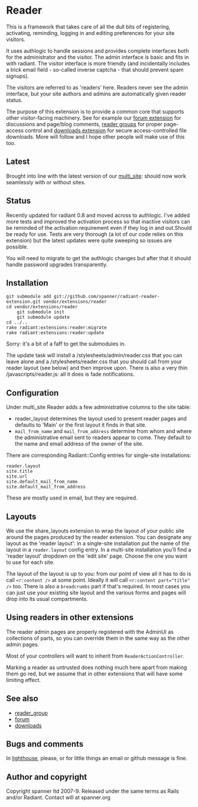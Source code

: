 # Reader

This is a framework that takes care of all the dull bits of registering, activating, reminding, logging in and editing preferences for your site visitors. 

It uses authlogic to handle sessions and provides complete interfaces both for the administrator and the visitor. The admin interface is basic and fits in with radiant. The visitor interface is more friendly (and incidentally includes a trick email field - so-called inverse captcha - that should prevent spam signups).

The visitors are referred to as 'readers' here. Readers never see the admin interface, but your site authors and admins are automatically given reader status.

The purpose of this extension is to provide a common core that supports other visitor-facing machinery. See for example our [forum extension](http://github.com/spanner/radiant-forum-extension) for discussions and page/blog comments, [reader groups](http://github.com/spanner/radiant-reader_group-extension) for proper page-access control and [downloads extension](http://github.com/spanner/radiant-downloads-extension) for secure access-controlled file downloads. More will follow and I hope other people will make use of this too.

## Latest

Brought into line with the latest version of our [multi_site](http://github.com/spanner/radiant-multi_site-extension): should now work seamlessly with or without sites.

## Status

Recently updated for radiant 0.8 and moved across to authlogic. I've added more tests and improved the activation process so that inactive visitors can be reminded of the activation requirement even if they log in and out.Should be ready for use. Tests are very thorough (a lot of our code relies on this extension) but the latest updates were quite sweeping so issues are possible.

You will need to migrate to get the authlogic changes but after that it should handle password upgrades transparently.

## Installation

	git submodule add git://github.com/spanner/radiant-reader-extension.git vendor/extensions/reader
	cd vendor/extensions/reader
		git submodule init
		git submodule update
	cd ../..
  	rake radiant:extensions:reader:migrate
  	rake radiant:extensions:reader:update

Sorry: it's a bit of a faff to get the submodules in.

The update task will install a /stylesheets/admin/reader.css that you can leave alone and a /stylesheets/reader.css that you should call from your reader layout (see below) and then improve upon. There is also a very thin /javascripts/reader.js: all it does is fade notifications.

## Configuration

Under multi_site Reader adds a few administrative columns to the site table: 

* reader_layout determines the layout used to present reader pages and defaults to 'Main' or the first layout it finds in that site.
* `mail_from_name` and `mail_from_address` determine from whom and where the administrative email sent to readers appear to come. They default to the name and email address of the owner of the site.

There are corresponding Radiant::Config entries for single-site installations:

	reader.layout
	site.title
	site.url
	site.default_mail_from_name
	site.default_mail_from_address
	
These are mostly used in email, but they are required.

## Layouts

We use the share_layouts extension to wrap the layout of your public site around the pages produced by the reader extension. You can designate any layout as the 'reader layout': in a single-site installation put the name of the layout in a `reader.layout` config entry. In a multi-site installation you'll find a 'reader layout' dropdown on the 'edit site' page. Choose the one you want to use for each site.

The layout of the layout is up to you: from our point of view all it has to do is call `<r:content />` at some point. Ideally it will call `<r:content part="title" />` too. There is also a `breadcrumbs` part if that's required. In most cases you can just use your existing site layout and the various forms and pages will drop into its usual compartments.

## Using readers in other extensions

The reader admin pages are properly registered with the AdminUI as collections of parts, so you can override them in the same way as the other admin pages.

Most of your controllers will want to inherit from `ReaderActionController`.

Marking a reader as untrusted does nothing much here apart from making them go red, but we assume that in other extensions that will have some limiting effect.

## See also

* [reader_group](http://github.com/spanner/radiant-reader_group-extension)
* [forum](http://github.com/spanner/radiant-forum-extension)
* [downloads](http://github.com/spanner/radiant-downloads-extension)

## Bugs and comments

In [lighthouse](http://spanner.lighthouseapp.com/projects/26912-radiant-extensions), please, or for little things an email or github message is fine.

## Author and copyright

Copyright spanner ltd 2007-9.
Released under the same terms as Rails and/or Radiant.
Contact will at spanner.org

